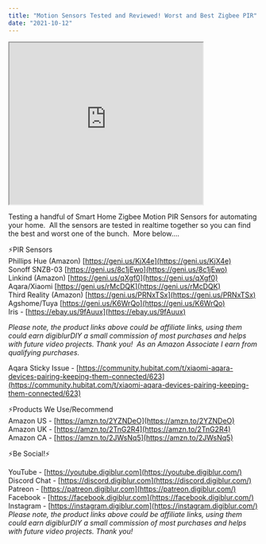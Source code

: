 ```yaml
---
title: "Motion Sensors Tested and Reviewed! Worst and Best Zigbee PIR"
date: "2021-10-12"
---
```


<iframe allowfullscreen height="325" src="https://www.youtube.com/embed/3U1fOqkk3Wg" width="390" youtube-src-=""></iframe>

  

Testing a handful of Smart Home Zigbee Motion PIR Sensors for automating your home.  All the sensors are tested in realtime together so you can find the best and worst one of the bunch.  More below....

<!--truncate-->

⚡PIR Sensors  
Phillips Hue (Amazon) [https://geni.us/KjX4e](https://geni.us/KjX4e)  
Sonoff SNZB-03 [https://geni.us/8c1jEwo](https://geni.us/8c1jEwo)  
Linkind (Amazon) [https://geni.us/qXgf0](https://geni.us/qXgf0)  
Aqara/Xiaomi [https://geni.us/rMcDQK](https://geni.us/rMcDQK)  
Third Reality (Amazon) [https://geni.us/PRNxTSx](https://geni.us/PRNxTSx)  
Agshome/Tuya [https://geni.us/K6WrQo](https://geni.us/K6WrQo)  
Iris - [https://ebay.us/9fAuux](https://ebay.us/9fAuux)

  

_Please note, the product links above could be affiliate links, using them could earn digiblurDIY a small commission of most purchases and helps with future video projects. Thank you!  As an Amazon Associate I earn from qualifying purchases._

  
Aqara Sticky Issue - [https://community.hubitat.com/t/xiaomi-aqara-devices-pairing-keeping-them-connected/623](https://community.hubitat.com/t/xiaomi-aqara-devices-pairing-keeping-them-connected/623)

  

⚡Products We Use/Recommend  
Amazon US - [https://amzn.to/2YZNDeO](https://amzn.to/2YZNDeO)  
Amazon UK - [https://amzn.to/2TnG2R4](https://amzn.to/2TnG2R4)  
Amazon CA - [https://amzn.to/2JWsNq5](https://amzn.to/2JWsNq5)  
  

⚡Be Social!⚡

YouTube - [https://youtube.digiblur.com](https://youtube.digiblur.com/)  
Discord Chat - [https://discord.digiblur.com](https://discord.digiblur.com/)  
Patreon - [https://patreon.digiblur.com](https://patreon.digiblur.com/)  
Facebook - [https://facebook.digiblur.com](https://facebook.digiblur.com/)  
Instagram - [https://instagram.digiblur.com](https://instagram.digiblur.com/)  
_Please note, the product links above could be affiliate links, using them could earn digiblurDIY a small commission of most purchases and helps with future video projects. Thank you!_
